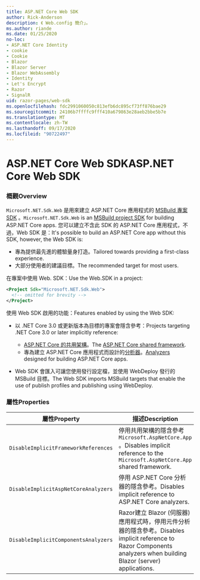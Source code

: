 ```yaml
---
title: ASP.NET Core Web SDK
author: Rick-Anderson
description: 《 Web.config 簡介」。
ms.author: riande
ms.date: 01/25/2020
no-loc:
- ASP.NET Core Identity
- cookie
- Cookie
- Blazor
- Blazor Server
- Blazor WebAssembly
- Identity
- Let's Encrypt
- Razor
- SignalR
uid: razor-pages/web-sdk
ms.openlocfilehash: fdc2991060050c813efb6dc895cf73ff876bae29
ms.sourcegitcommit: 24106b7ffffc9fff410a679863e28aeb2bbe5b7e
ms.translationtype: MT
ms.contentlocale: zh-TW
ms.lasthandoff: 09/17/2020
ms.locfileid: "90722497"
---
```

# <a name="aspnet-core-web-sdk"></a><span data-ttu-id="5bce5-103">ASP.NET Core Web SDK</span><span class="sxs-lookup"><span data-stu-id="5bce5-103">ASP.NET Core Web SDK</span></span>

### <a name="overview"></a><span data-ttu-id="5bce5-104">概觀</span><span class="sxs-lookup"><span data-stu-id="5bce5-104">Overview</span></span>

<span data-ttu-id="5bce5-105">`Microsoft.NET.Sdk.Web` 是用來建立 ASP.NET Core 應用程式的 [MSBuild 專案 SDK](/visualstudio/msbuild/how-to-use-project-sdk) 。</span><span class="sxs-lookup"><span data-stu-id="5bce5-105">`Microsoft.NET.Sdk.Web` is an [MSBuild project SDK](/visualstudio/msbuild/how-to-use-project-sdk) for building ASP.NET Core apps.</span></span> <span data-ttu-id="5bce5-106">您可以建立不含此 SDK 的 ASP.NET Core 應用程式，不過，Web SDK 是：</span><span class="sxs-lookup"><span data-stu-id="5bce5-106">It's possible to build an ASP.NET Core app without this SDK, however, the Web SDK is:</span></span>

* <span data-ttu-id="5bce5-107">專為提供最先進的體驗量身打造。</span><span class="sxs-lookup"><span data-stu-id="5bce5-107">Tailored towards providing a first-class experience.</span></span>
* <span data-ttu-id="5bce5-108">大部分使用者的建議目標。</span><span class="sxs-lookup"><span data-stu-id="5bce5-108">The recommended target for most users.</span></span>

<span data-ttu-id="5bce5-109">在專案中使用 Web. SDK：</span><span class="sxs-lookup"><span data-stu-id="5bce5-109">Use the Web.SDK in a project:</span></span>

  ```xml
  <Project Sdk="Microsoft.NET.Sdk.Web">
    <!-- omitted for brevity -->
  </Project>
  ```

<span data-ttu-id="5bce5-110">使用 Web SDK 啟用的功能：</span><span class="sxs-lookup"><span data-stu-id="5bce5-110">Features enabled by using the Web SDK:</span></span>

* <span data-ttu-id="5bce5-111">以 .NET Core 3.0 或更新版本為目標的專案會隱含參考：</span><span class="sxs-lookup"><span data-stu-id="5bce5-111">Projects targeting .NET Core 3.0 or later implicitly reference:</span></span>

  * <span data-ttu-id="5bce5-112">[ASP.NET Core 的共用架構](xref:fundamentals/metapackage-app)。</span><span class="sxs-lookup"><span data-stu-id="5bce5-112">The [ASP.NET Core shared framework](xref:fundamentals/metapackage-app).</span></span>
  * <span data-ttu-id="5bce5-113">專為建立 ASP.NET Core 應用程式而設計的[分析器](/visualstudio/extensibility/getting-started-with-roslyn-analyzers)。</span><span class="sxs-lookup"><span data-stu-id="5bce5-113">[Analyzers](/visualstudio/extensibility/getting-started-with-roslyn-analyzers) designed for building ASP.NET Core apps.</span></span>
* <span data-ttu-id="5bce5-114">Web SDK 會匯入可讓您使用發行設定檔，並使用 WebDeploy 發行的 MSBuild 目標。</span><span class="sxs-lookup"><span data-stu-id="5bce5-114">The Web SDK imports MSBuild targets that enable the use of publish profiles and publishing using WebDeploy.</span></span>

### <a name="properties"></a><span data-ttu-id="5bce5-115">屬性</span><span class="sxs-lookup"><span data-stu-id="5bce5-115">Properties</span></span>

| <span data-ttu-id="5bce5-116">屬性</span><span class="sxs-lookup"><span data-stu-id="5bce5-116">Property</span></span> | <span data-ttu-id="5bce5-117">描述</span><span class="sxs-lookup"><span data-stu-id="5bce5-117">Description</span></span> |
| -------- | ----------- |
| `DisableImplicitFrameworkReferences` | <span data-ttu-id="5bce5-118">停用共用架構的隱含參考 `Microsoft.AspNetCore.App` 。</span><span class="sxs-lookup"><span data-stu-id="5bce5-118">Disables implicit reference to the `Microsoft.AspNetCore.App` shared framework.</span></span> |
| `DisableImplicitAspNetCoreAnalyzers` | <span data-ttu-id="5bce5-119">停用 ASP.NET Core 分析器的隱含參考。</span><span class="sxs-lookup"><span data-stu-id="5bce5-119">Disables implicit reference to ASP.NET Core analyzers.</span></span> |
| `DisableImplicitComponentsAnalyzers` | <span data-ttu-id="5bce5-120">Razor建立 Blazor (伺服器) 應用程式時，停用元件分析器的隱含參考。</span><span class="sxs-lookup"><span data-stu-id="5bce5-120">Disables implicit reference to Razor Components analyzers when building Blazor (server) applications.</span></span> |